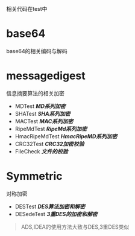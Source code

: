 相关代码在test中
# base64
base64的相关编码与解码
# messagedigest
信息摘要算法的相关加密

-   MDTest **_MD系列加密_**
-   SHATest **_SHA系列加密_**
-   MACTest **_MAC系列加密_**
-   RipeMdTest **_RipeMd系列加密_**
-   HmacRipeMdTest **_HmacRipeMD系列加密_**
-   CRC32Test **_CRC32加密校验_**
-   FileCheck **_文件的校验_**

# Symmetric
对称加密

-   DESTest **_DES算法加密和解密_**
-   DESedeTest **_3重DES的加密和解密_**
> ADS,IDEA的使用方法大致与DES,3重DES类似
